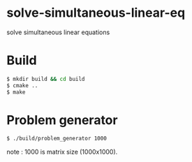 # solve-simultaneous-linear-eq
solve simultaneous linear equations

# Build
```bash
$ mkdir build && cd build
$ cmake ..
$ make
```

# Problem generator
```bash
$ ./build/problem_generator 1000
```

note : 1000 is matrix size (1000x1000).

